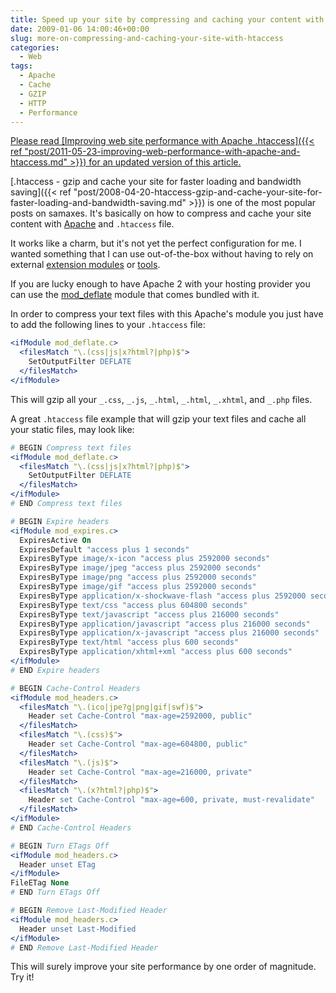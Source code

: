 ```yaml
---
title: Speed up your site by compressing and caching your content with .htaccess
date: 2009-01-06 14:00:46+00:00
slug: more-on-compressing-and-caching-your-site-with-htaccess
categories:
  - Web
tags:
  - Apache
  - Cache
  - GZIP
  - HTTP
  - Performance
---
```


<ins datetime="2011-05-23T17:18:12+00:00">
  Please read [Improving web site performance with Apache .htaccess]({{< ref "post/2011-05-23-improving-web-performance-with-apache-and-htaccess.md" >}}) for an updated version of this article.
</ins>

[.htaccess - gzip and cache your site for faster loading and bandwidth saving]({{< ref "post/2008-04-20-htaccess-gzip-and-cache-your-site-for-faster-loading-and-bandwidth-saving.md" >}}) is one of the most popular posts on samaxes.
It's basically on how to compress and cache your site content with [Apache](http://httpd.apache.org/) and `.htaccess` file.

It works like a charm, but it's not yet the perfect configuration for me.
I wanted something that I can use out-of-the-box without having to rely on external [extension modules](http://schroepl.net/projekte/mod_gzip/) or [tools](http://farhadi.ir/works/smartoptimizer).

<!--more-->

If you are lucky enough to have Apache 2 with your hosting provider you can use the [mod_deflate](http://httpd.apache.org/docs/2.2/mod/mod_deflate.html) module that comes bundled with it.

In order to compress your text files with this Apache's module you just have to add the following lines to your `.htaccess` file:

```apache
<ifModule mod_deflate.c>
  <filesMatch "\.(css|js|x?html?|php)$">
    SetOutputFilter DEFLATE
  </filesMatch>
</ifModule>
```

This will gzip all your `_.css`, `_.js`, `_.html`, `_.html`, `_.xhtml`, and `_.php` files.

A great `.htaccess` file example that will gzip your text files and cache all your static files, may look like:

```apache
# BEGIN Compress text files
<ifModule mod_deflate.c>
  <filesMatch "\.(css|js|x?html?|php)$">
    SetOutputFilter DEFLATE
  </filesMatch>
</ifModule>
# END Compress text files

# BEGIN Expire headers
<ifModule mod_expires.c>
  ExpiresActive On
  ExpiresDefault "access plus 1 seconds"
  ExpiresByType image/x-icon "access plus 2592000 seconds"
  ExpiresByType image/jpeg "access plus 2592000 seconds"
  ExpiresByType image/png "access plus 2592000 seconds"
  ExpiresByType image/gif "access plus 2592000 seconds"
  ExpiresByType application/x-shockwave-flash "access plus 2592000 seconds"
  ExpiresByType text/css "access plus 604800 seconds"
  ExpiresByType text/javascript "access plus 216000 seconds"
  ExpiresByType application/javascript "access plus 216000 seconds"
  ExpiresByType application/x-javascript "access plus 216000 seconds"
  ExpiresByType text/html "access plus 600 seconds"
  ExpiresByType application/xhtml+xml "access plus 600 seconds"
</ifModule>
# END Expire headers

# BEGIN Cache-Control Headers
<ifModule mod_headers.c>
  <filesMatch "\.(ico|jpe?g|png|gif|swf)$">
    Header set Cache-Control "max-age=2592000, public"
  </filesMatch>
  <filesMatch "\.(css)$">
    Header set Cache-Control "max-age=604800, public"
  </filesMatch>
  <filesMatch "\.(js)$">
    Header set Cache-Control "max-age=216000, private"
  </filesMatch>
  <filesMatch "\.(x?html?|php)$">
    Header set Cache-Control "max-age=600, private, must-revalidate"
  </filesMatch>
</ifModule>
# END Cache-Control Headers

# BEGIN Turn ETags Off
<ifModule mod_headers.c>
  Header unset ETag
</ifModule>
FileETag None
# END Turn ETags Off

# BEGIN Remove Last-Modified Header
<ifModule mod_headers.c>
  Header unset Last-Modified
</ifModule>
# END Remove Last-Modified Header
```

This will surely improve your site performance by one order of magnitude. Try it!

